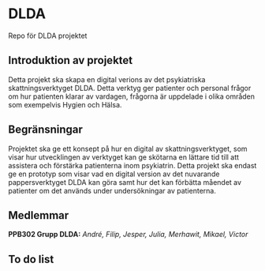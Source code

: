 # DLDA

Repo för DLDA projektet

## Introduktion av projektet

Detta projekt ska skapa en digital verions av det psykiatriska skattningsverktyget DLDA.
Detta verktyg ger patienter och personal frågor om hur patienten klarar av vardagen, frågorna är uppdelade i olika områden som exempelvis Hygien och Hälsa.

## Begränsningar

Projektet ska ge ett konsept på hur en digital av skattningsverktyget, som visar hur utvecklingen av verktyget kan ge skötarna en lättare tid till att assistera och förstärka patienterna inom psykiatrin.
Detta projekt ska endast ge en prototyp som visar vad en digital version av det nuvarande pappersverktyget DLDA kan göra samt hur det kan förbätta måendet av patienter om det används under undersökningar av patienterna.

## Medlemmar

**PPB302 Grupp DLDA:** _André, Filip, Jesper, Julia, Merhawit, Mikael, Victor_

## To do list
